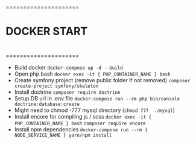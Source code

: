 =====================
#                   #
#    DOCKER START   #
#                   #
=====================

- Build docker
`docker-compose up -d --build`
- Open php bash
`docker exec -it { PHP_CONTAINER_NAME } bash`
- Create symfony project (remove public folder if not removed)
`composer create-project symfony/skeleton`
- Install doctrine
`composer require doctrine`
- Setup DB url in .env file
`docker-compose run --rm php bin/console doctrine:database:create`
- Might need to chmod -777 mysql directory (`chmod 777  ./mysql`)
- Install encore for compiling js / scss
`docker exec -it { PHP_CONTAINER_NAME } bash`
`composer require encore`
- Install npm dependencies
`docker-compose run --rm { NODE_SERVICE_NAME } yarn/npm install`